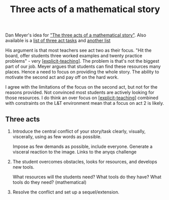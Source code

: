 ﻿---
title: Three acts of a mathematical story
---
Dan Meyer's idea for ["The three acts of a mathematical story"](https://blog.mrmeyer.com/2011/the-three-acts-of-a-mathematical-story/). Also available is a [list of three act tasks](https://docs.google.com/spreadsheets/u/0/d/1jXSt_CoDzyDFeJimZxnhgwOVsWkTQEsfqouLWNNC6Z4/pub?output=html) and [another list](https://tapintoteenminds.com/3act-math/)

His argument is that most teachers see act two as their focus. "Hit the board, offer students three worked examples and twenty practice problems" - very [[explicit-teaching]]. The problem is that's not the biggest part of our job. Meyer argues that students can find these resources many places. Hence a need to focus on providing the whole story. The ability to motivate the second act and pay off on the hard work.

I agree with the limitations of the focus on the second act, but not for the reasons provided. Not convinced most students are actively looking for those resources. I do think an over focus on [[explicit-teaching]] combined with constraints on the L&T environment mean that a focus on act 2 is likely.

## Three acts

1. Introduce the central conflict of your story/task clearly, visually, viscerally, using as few words as possible.

    Impose as few demands as possible, include everyone. Generate a visceral reaction to the image. Links to the anyqs challenge

2. The student overcomes obstacles, looks for resources, and develops new tools.

    What resources will the students need? What tools do they have? What tools do they need? (mathematical)

3. Resolve the conflict and set up a sequel/extension.

[//begin]: # "Autogenerated link references for markdown compatibility"
[explicit-teaching]: explicit-teaching "Explicit teaching"
[//end]: # "Autogenerated link references"